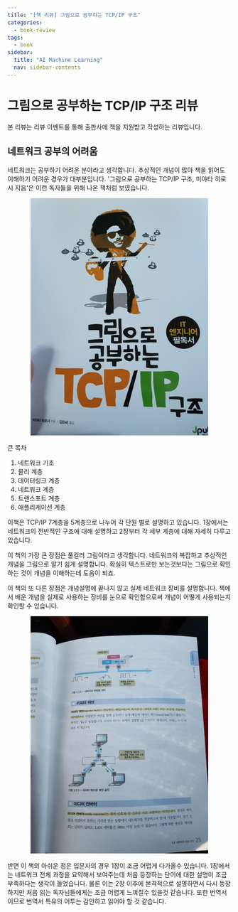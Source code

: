```yaml
---
title: "[책 리뷰] 그림으로 공부하는 TCP/IP 구조"
categories:
  - book-review
tags:
  - book
sidebar:
  title: "AI Machine Learning"
  nav: sidebar-contents
---
```


# 그림으로 공부하는 TCP/IP 구조 리뷰 

본 리뷰는 리뷰 이벤트를 통해 출판사에 책을 지원받고 작성하는 리뷰입니다.

## 네트워크 공부의 어려움

네트워크는 공부하기 어려운 분야라고 생각합니다. 
추상적인 개념이 많아 책을 읽어도 이해하기 어려운 경우가 대부분입니다. 
'그림으로 공부하는 TCP/IP 구조, 미야타 히로시 지음'은 이런 독자들을 위해 나온 책처럼 보였습니다.  

<center><img src="/assets/images/book_review/tcpip/tcp01.jpg" width="400"></center>

큰 목차

1. 네트워크 기초  
2. 물리 계층  
3. 데이터링크 계층  
4. 네트워크 계층  
5. 트랜스포트 계층  
6. 애플리케이션 계층  

이책은 TCP/IP 7계층을 5계층으로 나누어 각 단원 별로 설명하고 있습니다. 
1장에서는 네트워크의 전반적인 구조에 대해 설명하고 
2장부터 각 세부 계층에 대해 자세히 다루고 있습니다. 

이 책의 가장 큰 장점은 풀컬러 그림이라고 생각합니다. 
네트워크의 복잡하고 추상적인 개념을 그림으로 알기 쉽게 설명합니다. 
확실히 텍스트로만 보는것보다는 그림으로 확인하는 것이 개념을 이해하는데 도움이 되죠. 

이 책의 또 다른 장점은 개념설명에 끝나지 않고 
실제 네트워크 장비를 설명합니다. 
책에서 배운 개념을 실제로 사용하는 장비를 눈으로 확인함으로써 개념이 어떻게 사용되는지 확인할 수 있습니다. 

<center><img src="/assets/images/book_review/tcpip/tcp02.jpg" width="400"></center>


반면 이 책의 아쉬운 점은 입문자의 경우 1장이 조금 어렵게 다가올수 있습니다. 
1장에서는 네트워크 전체 과정을 요약해서 보여주는데 처음 등장하는 단어에 대한 설명이 조금 부족하다는 생각이 들었습니다. 
물론 이는 2장 이후에 본격적으로 설명하면서 다시 등장하지만 처음 읽는 독자님들에게는 조금 어렵게 느껴질수 있을것 같습니다. 
또한 번역서이므로 번역서 특유의 어투는 감안하고 읽어야 할 것 같습니다. 
